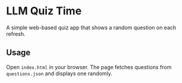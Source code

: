 # LLM Quiz Time

A simple web-based quiz app that shows a random question on each refresh.

## Usage
Open `index.html` in your browser. The page fetches questions from `questions.json` and displays one randomly.
